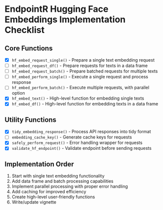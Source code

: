 # EndpointR Hugging Face Embeddings Implementation Checklist

## Core Functions

-   [x] `hf_embed_request_single()` - Prepare a single text embedding request
-   [ ] `hf_embed_request_df()` - Prepare requests for texts in a data frame
-   [ ] `hf_embed_request_batch()` - Prepare batched requests for multiple texts
-   [ ] `hf_embed_perform_single()` - Execute a single request and process response
-   [ ] `hf_embed_perform_batch()` - Execute multiple requests, with parallel option
-   [x] `hf_embed_text()` - High-level function for embedding single texts
-   [x] `hf_embed_df()` - High-level function for embedding texts in a data frame

## Utility Functions

-   [x] `tidy_embedding_response()` - Process API responses into tidy format
-   [ ] `embedding_cache_key()` - Generate cache keys for requests
-   [x] `safely_perform_request()` - Error handling wrapper for requests
-   [x] `validate_hf_endpoint()` - Validate endpoint before sending requests

## Implementation Order

1.  Start with single text embedding functionality
2.  Add data frame and batch processing capabilities
3.  Implement parallel processing with proper error handling
4.  Add caching for improved efficiency
5.  Create high-level user-friendly functions
6.  Write/update vignette

